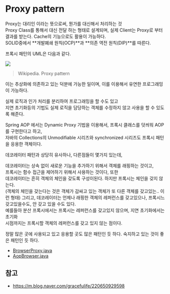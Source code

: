 # Proxy pattern

Proxy는 대리인 이라는 뜻으로써, 뭔가를 대신해서 처리하는 것<br/>
Proxy Class를 통해서 대신 전달 하는 형태로 설계되며, 실제 Client는 Proxy로 부터 결과를 받는다. 
Cache의 기능으로도 활용이 가능하다.</br>
SOLID중에서 **개발폐쇄 원칙(OCP)**과 **의존 역전 원칙(DIP)**를 따른다.

프록시 패턴의 UML은 다음과 같다. 

![](https://upload.wikimedia.org/wikipedia/commons/thumb/7/75/Proxy_pattern_diagram.svg/439px-Proxy_pattern_diagram.svg.png)
> Wikipedia. Proxy pattern

이는 추상화에 의존하고 있는 덕분에 가능한 일이며, 이를 이용해서 유연한 프로그래밍이 가능하다.

실제 로직과 인가 처리를 분리하여 프로그래밍을 할 수도 있고<br/>
지연 초기화등의 기법도 실제 로직을 담당하는 객체를 수정하지 않고 사용을 할 수 있도록 해준다.

Spring AOP 에서는 Dynamic Proxy 기법을 이용해서, 프록시 클래스를 덧씌워 AOP 를 구현한다고 하고,<br/>
자바의 Collections의 Unmodifiable 시리즈와 synchronized 시리즈도 프록시 패턴을 응용한 객체이다.

데코레이터 패턴과 상당히 유사하나, 다른점들이 몇가지 있는데,

데코레이터는 상속 없이 새로운 기능을 추가하기 위해서 객체를 래핑하는 것이고,<br/>
프록시는 함수 접근을  제어하기 위해서 사용하는 것이다, 또한 <br/>
데코레이터는 흔히 객체의 체인을 갖도록 구성이된다. 하지만 프록시는 체인을 갖지 않는다.<br/>
(객체의 체인을 갖는다는 것은 객체가 감싸고 있는 객체가 또 다른 객체를 갖고있는.. 이런 형태)
그리고, 데코레이터는 언제나 래핑한 객체의 레퍼런스를 갖고있으나, 프록시느 갖고있을수도, 안 갖고 있을 수도 있다.<br/>
예를들아 분산 프록시에서는 프록시는 레퍼런스를 갖고있지 않으며, 지연 초기화에서는 초기화 <br/>시점까지는 프록시할 객체의 레퍼런스를 갖고 있지 않는 점이다.

정말 많은 곳에 사용되고 있고 응용할 곳도 많은 패턴인 듯 하다. 숙지하고 있는 것이 좋은 패턴인 듯 하다.

- [BrowserProxy.java](./BrowserProxy.java)
- [AopBrowser.java](../aop/AopBrowser.java)

## 참고

- https://m.blog.naver.com/gracefulife/220650929598